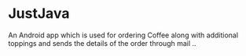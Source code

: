 # JustJava
An Android app which is used for ordering Coffee along with additional toppings and sends the details of the order through mail
..
